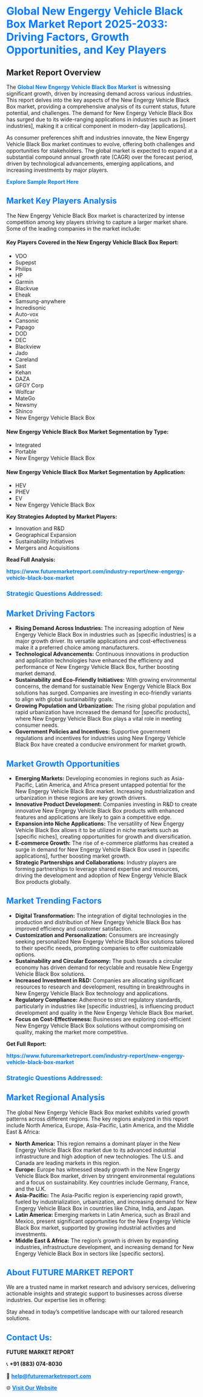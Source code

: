<h1 style="color: #007BFF;">Global New Engergy Vehicle Black Box Market Report 2025-2033: Driving Factors, Growth Opportunities, and Key Players</h1>

<section id="overview">
<h2>Market Report Overview</h2>
<p>The <a href="https://www.futuremarketreport.com/industry-report/new-engergy-vehicle-black-box-market" style="color: #007BFF; text-decoration: none;"><strong>Global New Engergy Vehicle Black Box Market</strong></a> is witnessing significant growth, driven by increasing demand across various industries. This report delves into the key aspects of the New Engergy Vehicle Black Box market, providing a comprehensive analysis of its current status, future potential, and challenges. The demand for New Engergy Vehicle Black Box has surged due to its wide-ranging applications in industries such as [insert industries], making it a critical component in modern-day [applications].</p>
<p>As consumer preferences shift and industries innovate, the New Engergy Vehicle Black Box market continues to evolve, offering both challenges and opportunities for stakeholders. The global market is expected to expand at a substantial compound annual growth rate (CAGR) over the forecast period, driven by technological advancements, emerging applications, and increasing investments by major players.</p>
</section>

<section id="overview">
<p><a href="https://www.futuremarketreport.com/request-sample/reportId=101603" style="color: #007BFF; text-decoration: none;"><strong>Explore Sample Report Here</strong></a></p>
</section>

<section id="key-players">
<h2 style="color: #007BFF;">Market Key Players Analysis</h2>
<p>The New Engergy Vehicle Black Box market is characterized by intense competition among key players striving to capture a larger market share. Some of the leading companies in the market include:</p>
<h4>Key Players Covered in the New Engergy Vehicle Black Box Report:</h4>
<ul><li>VDO</li><li>Supepst</li><li>Philips</li><li>HP</li><li>Garmin</li><li>Blackvue</li><li>Eheak</li><li>Samsung-anywhere</li><li>Incredisonic</li><li>Auto-vox</li><li>Cansonic</li><li>Papago</li><li>DOD</li><li>DEC</li><li>Blackview</li><li>Jado</li><li>Careland</li><li>Sast</li><li>Kehan</li><li>DAZA</li><li>GFGY Corp</li><li>Wolfcar</li><li>MateGo</li><li>Newsmy</li><li>Shinco</li><li>New Engergy Vehicle Black Box</li></ul>
<h4>New Engergy Vehicle Black Box Market Segmentation by Type:</h4>
<ul><li>Integrated</li><li>Portable</li><li>New Engergy Vehicle Black Box</li></ul>

<h4>New Engergy Vehicle Black Box Market Segmentation by Application:</h4>
<ul><li>HEV</li><li>PHEV</li><li>EV</li><li>New Engergy Vehicle Black Box</li></ul>
<p><strong>Key Strategies Adopted by Market Players:</strong></p>
<ul>
<li>Innovation and R&D</li>
<li>Geographical Expansion</li>
<li>Sustainability Initiatives</li>
<li>Mergers and Acquisitions</li>
</ul>
</section>

<section>
<p><strong>Read Full Analysis: </strong></p><a href="https://www.futuremarketreport.com/industry-report/new-engergy-vehicle-black-box-market" style="color: #007BFF; text-decoration: none;"><strong>https://www.futuremarketreport.com/industry-report/new-engergy-vehicle-black-box-market</strong></a>
<h3 style="color: #007BFF;">Strategic Questions Addressed:</h3>
</section>

<section id="driving-factors">
<h2 style="color: #007BFF;">Market Driving Factors</h2>
<ul>
<li><strong>Rising Demand Across Industries:</strong> The increasing adoption of New Engergy Vehicle Black Box in industries such as [specific industries] is a major growth driver. Its versatile applications and cost-effectiveness make it a preferred choice among manufacturers.</li>
<li><strong>Technological Advancements:</strong> Continuous innovations in production and application technologies have enhanced the efficiency and performance of New Engergy Vehicle Black Box, further boosting market demand.</li>
<li><strong>Sustainability and Eco-Friendly Initiatives:</strong> With growing environmental concerns, the demand for sustainable New Engergy Vehicle Black Box solutions has surged. Companies are investing in eco-friendly variants to align with global sustainability goals.</li>
<li><strong>Growing Population and Urbanization:</strong> The rising global population and rapid urbanization have increased the demand for [specific products], where New Engergy Vehicle Black Box plays a vital role in meeting consumer needs.</li>
<li><strong>Government Policies and Incentives:</strong> Supportive government regulations and incentives for industries using New Engergy Vehicle Black Box have created a conducive environment for market growth.</li>
</ul>
</section>

<section id="growth-opportunities">
<h2 style="color: #007BFF;">Market Growth Opportunities</h2>
<ul>
<li><strong>Emerging Markets:</strong> Developing economies in regions such as Asia-Pacific, Latin America, and Africa present untapped potential for the New Engergy Vehicle Black Box market. Increasing industrialization and urbanization in these regions are key growth drivers.</li>
<li><strong>Innovative Product Development:</strong> Companies investing in R&D to create innovative New Engergy Vehicle Black Box products with enhanced features and applications are likely to gain a competitive edge.</li>
<li><strong>Expansion into Niche Applications:</strong> The versatility of New Engergy Vehicle Black Box allows it to be utilized in niche markets such as [specific niches], creating opportunities for growth and diversification.</li>
<li><strong>E-commerce Growth:</strong> The rise of e-commerce platforms has created a surge in demand for New Engergy Vehicle Black Box used in [specific applications], further boosting market growth.</li>
<li><strong>Strategic Partnerships and Collaborations:</strong> Industry players are forming partnerships to leverage shared expertise and resources, driving the development and adoption of New Engergy Vehicle Black Box products globally.</li>
</ul>
</section>

<section id="trending-factors">
<h2 style="color: #007BFF;">Market Trending Factors</h2>
<ul>
<li><strong>Digital Transformation:</strong> The integration of digital technologies in the production and distribution of New Engergy Vehicle Black Box has improved efficiency and customer satisfaction.</li>
<li><strong>Customization and Personalization:</strong> Consumers are increasingly seeking personalized New Engergy Vehicle Black Box solutions tailored to their specific needs, prompting companies to offer customizable options.</li>
<li><strong>Sustainability and Circular Economy:</strong> The push towards a circular economy has driven demand for recyclable and reusable New Engergy Vehicle Black Box solutions.</li>
<li><strong>Increased Investment in R&D:</strong> Companies are allocating significant resources to research and development, resulting in breakthroughs in New Engergy Vehicle Black Box technology and applications.</li>
<li><strong>Regulatory Compliance:</strong> Adherence to strict regulatory standards, particularly in industries like [specific industries], is influencing product development and quality in the New Engergy Vehicle Black Box market.</li>
<li><strong>Focus on Cost-Effectiveness:</strong> Businesses are exploring cost-efficient New Engergy Vehicle Black Box solutions without compromising on quality, making the market more competitive.</li>
</ul>
</section>

<section>
<p><strong>Get Full Report: </strong></p><a href="https://www.futuremarketreport.com/industry-report/new-engergy-vehicle-black-box-market" style="color: #007BFF; text-decoration: none;"><strong>https://www.futuremarketreport.com/industry-report/new-engergy-vehicle-black-box-market</strong></a>
<h3 style="color: #007BFF;">Strategic Questions Addressed:</h3>
</section>


<section id="regional-analysis">
<h2 style="color: #007BFF;">Market Regional Analysis</h2>
<p>The global New Engergy Vehicle Black Box market exhibits varied growth patterns across different regions. The key regions analyzed in this report include North America, Europe, Asia-Pacific, Latin America, and the Middle East & Africa:</p>
<ul>
<li><strong>North America:</strong> This region remains a dominant player in the New Engergy Vehicle Black Box market due to its advanced industrial infrastructure and high adoption of new technologies. The U.S. and Canada are leading markets in this region.</li>
<li><strong>Europe:</strong> Europe has witnessed steady growth in the New Engergy Vehicle Black Box market, driven by stringent environmental regulations and a focus on sustainability. Key countries include Germany, France, and the U.K.</li>
<li><strong>Asia-Pacific:</strong> The Asia-Pacific region is experiencing rapid growth, fueled by industrialization, urbanization, and increasing demand for New Engergy Vehicle Black Box in countries like China, India, and Japan.</li>
<li><strong>Latin America:</strong> Emerging markets in Latin America, such as Brazil and Mexico, present significant opportunities for the New Engergy Vehicle Black Box market, supported by growing industrial activities and investments.</li>
<li><strong>Middle East & Africa:</strong> The region’s growth is driven by expanding industries, infrastructure development, and increasing demand for New Engergy Vehicle Black Box in sectors like [specific sectors].</li>
</ul>
</section>

<footer>
<h2 style="color: #007BFF;">About FUTURE MARKET REPORT</h2>
<p>We are a trusted name in market research and advisory services, delivering actionable insights and strategic support to businesses across diverse industries. Our expertise lies in offering:</p>

<p>Stay ahead in today’s competitive landscape with our tailored research solutions.</p>

<h2 style="color: #007BFF;">Contact Us:</h2>
<p><strong>FUTURE MARKET REPORT</strong></p>
<p>📞 <strong>+91 (883) 074-8030</strong></p>
<p>📧 <strong><a href="mailto:help@futuremarketreport.com" style="color: #007BFF;">help@futuremarketreport.com</a></strong></p>
<p>🌐 <strong><a href="https://www.futuremarketreport.com/" style="color: #007BFF;">Visit Our Website</a></strong></p>
</footer>